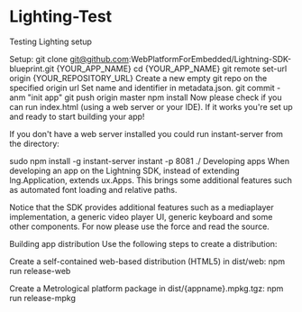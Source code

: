 # Lighting-Test
Testing Lighting setup

Setup: 
git clone git@github.com:WebPlatformForEmbedded/Lightning-SDK-blueprint.git {YOUR_APP_NAME}
cd {YOUR_APP_NAME}
git remote set-url origin {YOUR_REPOSITORY_URL}
Create a new empty git repo on the specified origin url
Set name and identifier in metadata.json.
git commit -anm "init app"
git push origin master
npm install
Now please check if you can run index.html (using a web server or your IDE). If it works you're set up and ready to start building your app!

If you don't have a web server installed you could run instant-server from the directory:

sudo npm install -g instant-server
instant -p 8081 ./
Developing apps
When developing an app on the Lightning SDK, instead of extending lng.Application, extends ux.Apps. This brings some additional features such as automated font loading and relative paths.

Notice that the SDK provides additional features such as a mediaplayer implementation, a generic video player UI, generic keyboard and some other components. For now please use the force and read the source.

Building app distribution
Use the following steps to create a distribution:

Create a self-contained web-based distribution (HTML5) in dist/web: npm run release-web

Create a Metrological platform package in dist/{appname}.mpkg.tgz: npm run release-mpkg
